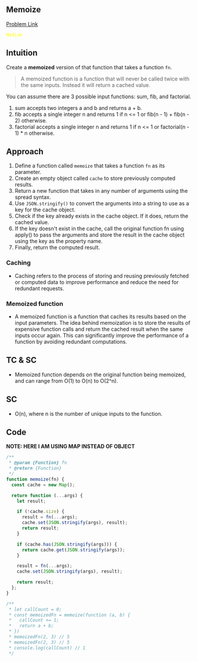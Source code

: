 ## Memoize

[Problem Link](https://leetcode.com/problems/memoize/?envType=study-plan-v2&envId=30-days-of-javascript)

<code style="color: yellow">Medium</code>

## Intuition

Create a **memoized** version of that function that takes a function `fn`.

> A memoized function is a function that will never be called twice with the same inputs. Instead it will return a cached value.

You can assume there are 3 possible input functions: sum, fib, and factorial.

1. sum accepts two integers a and b and returns a + b.
2. fib accepts a single integer n and returns 1 if n <= 1 or fib(n - 1) + fib(n - 2) otherwise.
3. factorial accepts a single integer n and returns 1 if n <= 1 or factorial(n - 1) \* n otherwise.

## Approach

1. Define a function called `memoize` that takes a function `fn` as its parameter.
2. Create an empty object called `cache` to store previously computed results.
3. Return a new function that takes in any number of arguments using the spread syntax.
4. Use `JSON.stringify()` to convert the arguments into a string to use as a key for the cache object.
5. Check if the key already exists in the cache object. If it does, return the cached value.
6. If the key doesn't exist in the cache, call the original function fn using apply() to pass the arguments and store the result in the cache object using the key as the property name.
7. Finally, return the computed result.

### Caching

- Caching refers to the process of storing and reusing previously fetched or computed data to improve performance and reduce the need for redundant requests.

### Memoized function

- A memoized function is a function that caches its results based on the input parameters. The idea behind memoization is to store the results of expensive function calls and return the cached result when the same inputs occur again. This can significantly improve the performance of a function by avoiding redundant computations.

## TC & SC

- Memoized function depends on the original function being memoized, and can range from O(1) to O(n) to O(2^n).

## SC

- O(n), where n is the number of unique inputs to the function.

## Code

**NOTE: HERE I AM USING MAP INSTEAD OF OBJECT**

```javascript
/**
 * @param {Function} fn
 * @return {Function}
 */
function memoize(fn) {
  const cache = new Map();

  return function (...args) {
    let result;

    if (!cache.size) {
      result = fn(...args);
      cache.set(JSON.stringify(args), result);
      return result;
    }

    if (cache.has(JSON.stringify(args))) {
      return cache.get(JSON.stringify(args));
    }

    result = fn(...args);
    cache.set(JSON.stringify(args), result);

    return result;
  };
}

/**
 * let callCount = 0;
 * const memoizedFn = memoize(function (a, b) {
 *	 callCount += 1;
 *   return a + b;
 * })
 * memoizedFn(2, 3) // 5
 * memoizedFn(2, 3) // 5
 * console.log(callCount) // 1
 */
```
